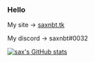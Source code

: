 ### Hello
My site -> [saxnbt.tk](https://saxnbt.tk)

My discord -> saxnbt#0032

[![sax's GitHub stats](https://github-readme-stats.vercel.app/api?username=saxnbt)](https://github.com/anuraghazra/github-readme-stats)

